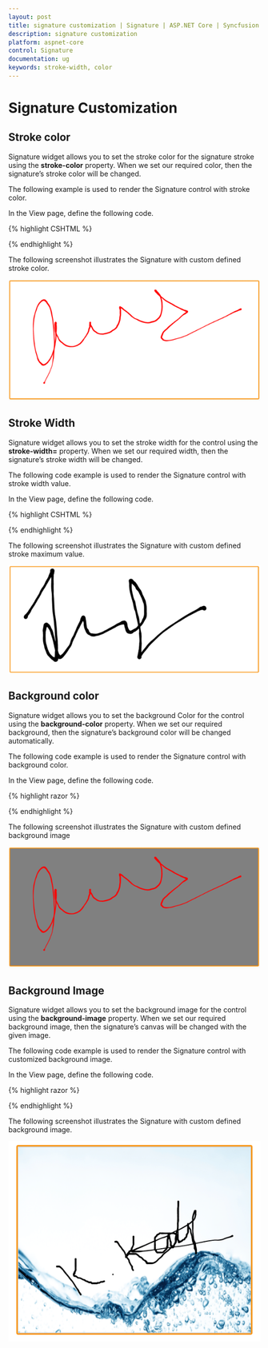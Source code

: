 ```yaml
---
layout: post
title: signature customization | Signature | ASP.NET Core | Syncfusion
description: signature customization
platform: aspnet-core
control: Signature
documentation: ug
keywords: stroke-width, color
---
```


# Signature Customization

## Stroke color

Signature widget allows you to set the stroke color for the signature stroke using the **stroke-color** property. When we set our required color, then the signature’s stroke color will be changed.

The following example is used to render the Signature control with stroke color.

In the View page, define the following code.

{% highlight CSHTML %}

<ej-signature id="mysign" height="400px" stroke-color="red" />

{% endhighlight %}

The following screenshot illustrates the Signature with custom defined stroke color.

![](signature-customization_images\strokecolor_img1.png)

## Stroke Width

Signature widget allows you to set the stroke width for the control using the **stroke-width=** property. When we set our required width, then the signature’s stroke width will be changed.

The following code example is used to render the Signature control with stroke width value.

In the View page, define the following code.

{% highlight CSHTML %}

<ej-signature id="mysign" height="400px" stroke-width="5" />

{% endhighlight %}

The following screenshot illustrates the Signature with custom defined stroke maximum value.

![](signature-customization_images\strokewidth_img1.png)


## Background color

Signature widget allows you to set the background Color for the control using the **background-color** property. When we set our required background, then the signature’s background color will be changed automatically.

The following code example is used to render the Signature control with background color.

In the View page, define the following code.

{% highlight razor %}

<ej-signature id="mysign" height="400px" background-color="grey" />

{% endhighlight %}

The following screenshot illustrates the Signature with custom defined background image

![](signature-customization_images\backgroundcolor_img1.png)

## Background Image

Signature widget allows you to set the background image for the control using the **background-image** property. When we set our required background image, then the signature’s canvas will be changed with the given image.

The following code example is used to render the Signature control with customized background image.

In the View page, define the following code.

{% highlight razor %}

<ej-signature id="mysign" height="400px" background-image="../images/water.png"/>

{% endhighlight %}

The following screenshot illustrates the Signature with custom defined background image.

![](signature-customization_images\backgroundimage_img1.png)




